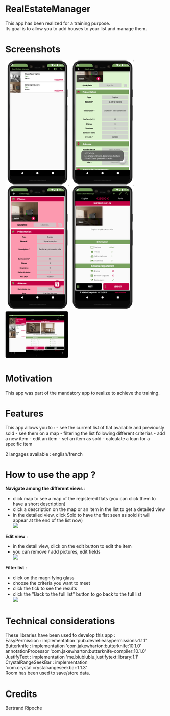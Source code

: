 <h1>RealEstateManager</h1>
This app has been realized for a training purpose.<br/>
Its goal is to allow you to add houses to your list and manage them.<br/>

<h1>Screenshots</h1>
<img src="readme_material/screenshot1.png" width="200">
<img src="readme_material/screenshot2.png" width="200">
<img src="readme_material/screenshot3.png" width="200">
<img src="readme_material/screenshot4.png" width="200">
<img src="readme_material/screenshot5.png" width="200">

<h1>Motivation</h1>
This app was part of the mandatory app to realize to achieve the training.<br/>

<h1>Features</h1>
This app allows you to :
- see the current list of flat available and previously sold
- see them on a map
- filtering the list following different criterias
- add a new item
- edit an item
- set an item as sold
- calculate a loan for a specific item

2 langages available : english/french

<h1>How to use the app ?</h1>

**Navigate among the different views** :
- click map to see a map of the registered flats (you can click them to have a short description)
- click a description on the map or an item in the list to get a detailed view
- in the detailed view, click Sold to have the flat seen as sold (it will appear at the end of the list now)
<br/><img src="readme_material/video1.gif" width="200">

**Edit view**  :
- in the detail view, click on the edit button to edit the item
- you can remove / add pictures, edit fields
<br/><img src="readme_material/video2.gif" width="200">

**Filter list**  :
- click on the magnifying glass
- choose the criteria you want to meet
- click the tick to see the results
- click the "Back to the full list" button to go back to the full list
<br/><img src="readme_material/video2.gif" width="200">

<h1>Technical considerations</h1>
These libraries have been used to develop this app :<br/>
EasyPermission :         implementation 'pub.devrel:easypermissions:1.1.1'<br/>
Butterknife :         implementation 'com.jakewharton:butterknife:10.1.0'
                      annotationProcessor 'com.jakewharton:butterknife-compiler:10.1.0'<br/>
JustifyText :     implementation 'me.biubiubiu.justifytext:library:1.1'<br/>
CrystalRangeSeekBar :  implementation 'com.crystal:crystalrangeseekbar:1.1.3'<br/>
Room has been used to save/store data.

<h1>Credits</h1>
Bertrand Ripoche
